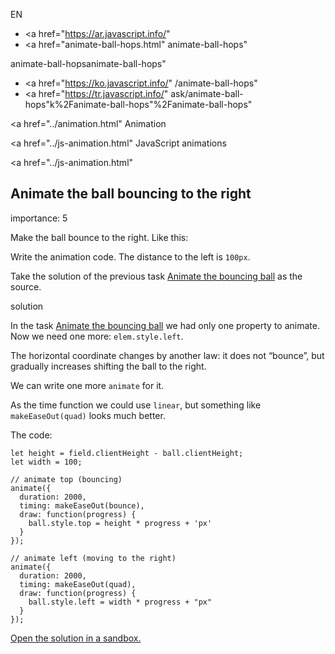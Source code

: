 EN

- <a href="https://ar.javascript.info/"
- <a href="animate-ball-hops.html"
  animate-ball-hops"

animate-ball-hopsanimate-ball-hops"

<!-- -->

- <a href="https://ko.javascript.info/"
  /animate-ball-hops"
- <a href="https://tr.javascript.info/"
  ask/animate-ball-hops"k%2Fanimate-ball-hops"%2Fanimate-ball-hops" </a>

<a href="../animation.html" Animation</span></a>

<a href="../js-animation.html" JavaScript animations</span></a>

<a href="../js-animation.html"

## Animate the ball bouncing to the right

<span class="task__importance" title="How important is the task, from 1 to 5">importance: 5</span>

Make the ball bounce to the right. Like this:

Write the animation code. The distance to the left is `100px`.

Take the solution of the previous task [Animate the bouncing ball](animate-ball.html) as the source.

solution

In the task [Animate the bouncing ball](animate-ball.html) we had only one property to animate. Now we need one more: `elem.style.left`.

The horizontal coordinate changes by another law: it does not “bounce”, but gradually increases shifting the ball to the right.

We can write one more `animate` for it.

As the time function we could use `linear`, but something like `makeEaseOut(quad)` looks much better.

The code:

    let height = field.clientHeight - ball.clientHeight;
    let width = 100;

    // animate top (bouncing)
    animate({
      duration: 2000,
      timing: makeEaseOut(bounce),
      draw: function(progress) {
        ball.style.top = height * progress + 'px'
      }
    });

    // animate left (moving to the right)
    animate({
      duration: 2000,
      timing: makeEaseOut(quad),
      draw: function(progress) {
        ball.style.left = width * progress + "px"
      }
    });

[Open the solution in a sandbox.](https://plnkr.co/edit/rnGU4RsR71ShA8kE?p=preview)
